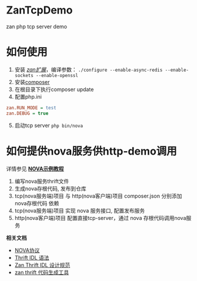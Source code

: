 # ZanTcpDemo
zan php tcp server demo

# 如何使用

1. 安装 [*zan扩展*](https://github.com/youzan/zan)，编译参数：
`./configure --enable-async-redis --enable-sockets --enable-openssl` 
2. 安装[composer](https://getcomposer.org/)
3. 在根目录下执行composer update
4. 配置php.ini
```ini
zan.RUN_MODE = test
zan.DEBUG = true
```
5. 启动tcp server
`php bin/nova`

# 如何提供nova服务供http-demo调用

详情参见 [**NOVA示例教程**](http://zanphpdoc.zanphp.io/nova/nova_service.html)

1. 编写nova服务thrift文件
2. 生成nova存根代码, 发布到仓库
3. tcp(nova服务端)项目 与 http(nova客户端)项目 composer.json 分别添加 nova存根代码 依赖
4. tcp(nova服务端)项目 实现 nova 服务接口, 配置发布服务 
5. http(nova客户端)项目 配置直接tcp-server，通过 nova 存根代码调用nova服务

**相关文档**

- [NOVA协议](http://zanphpdoc.zanphp.io/nova/protocol.html)
- [Thrift IDL 语法](http://zanphpdoc.zanphp.io/nova/IDL_syntax.html)
- [Zan Thrift IDL 设计规范](http://zanphpdoc.zanphp.io/nova/IDL_spec.html)
- [zan thrift 代码生成工具](http://zanphpdoc.zanphp.io/nova/zan_thrift.html)